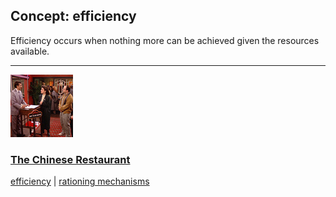 ## Concept: efficiency

Efficiency occurs when nothing more can be achieved given the resources available.

<hr>
<div class="clip-listing">
<img src="media/icons/chinese_restaurant_clip2_.jpg" alt="The Chinese Restaurant icon">

### [The Chinese Restaurant](../../clip/11/)

[efficiency](/concept/efficiency/) | [rationing mechanisms](/concept/rationing-mechanisms/)
</div>

